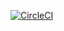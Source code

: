 [![CircleCI](https://circleci.com/gh/urnm1/p1/tree/master.svg?style=svg)](https://circleci.com/gh/urnm1/p1/tree/master)
